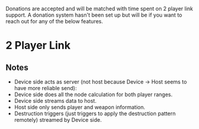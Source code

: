 
Donations are accepted and will be matched with time spent on 2 player link support. A donation system hasn't been set up but will be if you want to reach out for any of the below features.

# 2 Player Link
## Notes
* Device side acts as server (not host because Device -> Host seems to have more reliable send):
* Device side does all the node calculation for both player ranges.
* Device side streams data to host.
* Host side only sends player and weapon information.
* Destruction triggers (just triggers to apply the destruction pattern remotely) streamed by Device side.
